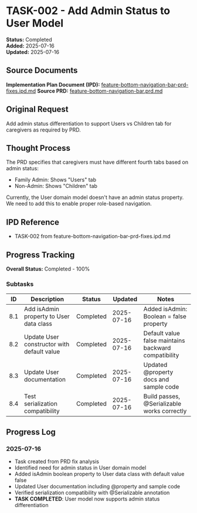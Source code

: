 # TASK-002 - Add Admin Status to User Model

**Status:** Completed  
**Added:** 2025-07-16  
**Updated:** 2025-07-16

## Source Documents

**Implementation Plan Document (IPD):** [feature-bottom-navigation-bar-prd-fixes.ipd.md](../../feature-bottom-navigation-bar-prd-fixes/feature-bottom-navigation-bar-prd-fixes.ipd.md)
**Source PRD:** [feature-bottom-navigation-bar.prd.md](../../../docs/product-requirements-documents/feature-bottom-navigation-bar.prd.md)

## Original Request

Add admin status differentiation to support Users vs Children tab for caregivers as required by PRD.

## Thought Process

The PRD specifies that caregivers must have different fourth tabs based on admin status:

- Family Admin: Shows "Users" tab
- Non-Admin: Shows "Children" tab

Currently, the User domain model doesn't have an admin status property. We need to add this to enable proper role-based navigation.

## IPD Reference

- TASK-002 from feature-bottom-navigation-bar-prd-fixes.ipd.md

## Progress Tracking

**Overall Status:** Completed - 100%

### Subtasks

| ID | Description | Status | Updated | Notes |
|----|-------------|--------|---------|-------|
| 8.1 | Add isAdmin property to User data class | Completed | 2025-07-16 | Added isAdmin: Boolean = false property |
| 8.2 | Update User constructor with default value | Completed | 2025-07-16 | Default value false maintains backward compatibility |
| 8.3 | Update User documentation | Completed | 2025-07-16 | Updated @property docs and sample code |
| 8.4 | Test serialization compatibility | Completed | 2025-07-16 | Build passes, @Serializable works correctly |

## Progress Log

### 2025-07-16

- Task created from PRD fix analysis
- Identified need for admin status in User domain model
- Added isAdmin boolean property to User data class with default value false
- Updated User documentation including @property and sample code
- Verified serialization compatibility with @Serializable annotation
- **TASK COMPLETED**: User model now supports admin status differentiation
